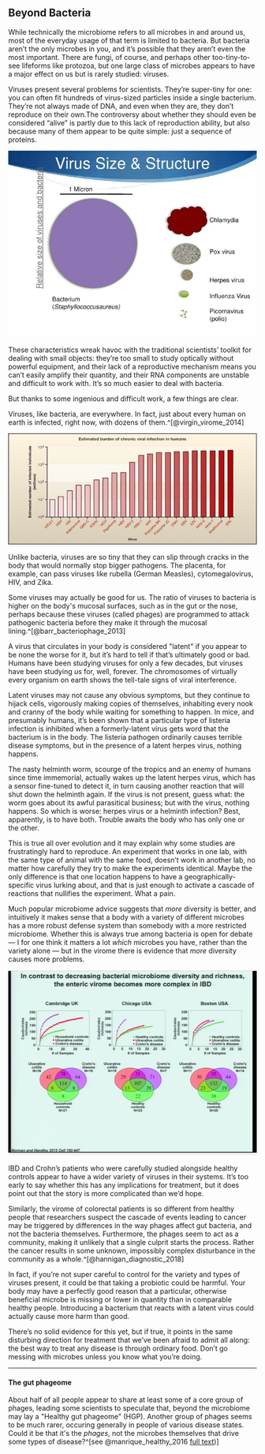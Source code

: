 ## Beyond Bacteria 


While technically the microbiome refers to all microbes in and around us, most of the everyday usage of that term is limited to bacteria. But bacteria aren’t the only microbes in you, and it’s possible that they aren’t even the most important. There are fungi, of course, and perhaps other too-tiny-to-see lifeforms like protozoa, but one large class of microbes appears to have a major effect on us but is rarely studied: viruses.

Viruses present several problems for scientists. They’re super-tiny for one: you can often fit hundreds of virus-sized particles inside a single bacterium. They’re not always made of DNA, and even when they are, they don’t reproduce on their own.The controversy about whether they should even be considered “alive” is partly due to this lack of reproduction ability, but also because many of them appear to be quite simple: just a sequence of proteins. 

!["Viruses are tiny compared to bacteria. Image:[marneechua](https://www.slideshare.net/marneechua/marine-virus-presentation)"](/Next/assets/virusSizeAndStructure.jpg)

These characteristics wreak havoc with the traditional scientists’ toolkit for dealing with small objects: they’re too small to study optically without powerful equipment, and their lack of a reproductive mechanism means you can’t easily amplify their quantity, and their RNA components are unstable and difficult to work with. It’s so much easier to deal with bacteria.

But thanks to some ingenious and difficult work, a few things are clear.

Viruses, like bacteria, are everywhere. In fact, just about every human on earth is infected, right now, with dozens of them.^[@virgin_virome_2014]

!["You already have an infection with these viruses. [Herbert Virgin at 2015 NIH Dyer Lecture](https://www.youtube.com/watch?v=TRVxTBuvChU)"](/Next/assets/virusInfectEveryone.jpg)


Unlike bacteria, viruses are so tiny that they can slip through cracks in the body that would normally stop bigger pathogens. The placenta, for example, can pass viruses like rubella (German Measles), cytomegalovirus, HIV, and Zika. 

Some viruses may actually be good for us. The ratio of viruses to bacteria is higher on the body's mucosal surfaces, such as in the gut or the nose, perhaps because these viruses (called phages) are programmed to attack pathogenic bacteria before they make it through the mucosal lining.^[@barr_bacteriophage_2013]

A virus that circulates in your body is considered "latent" if you appear to be none the worse for it, but it’s hard to tell if that’s ultimately good or bad. Humans have been studying viruses for only a few decades, but viruses have been studying *us* for, well, forever. The chromosomes of virtually every organism on earth shows the tell-tale signs of viral interference.

Latent viruses may not cause any obvious symptoms, but they continue to hijack cells, vigorously making copies of themselves, inhabiting every nook and cranny of the body while waiting for something to happen. In mice, and presumably humans, it’s been shown that a particular type of listeria infection is inhibited when a formerly-latent virus gets word that the bacterium is in the body. The listeria pathogen ordinarily causes terrible disease symptoms, but in the presence of a latent herpes virus, nothing happens.

The nasty helminth worm, scourge of the tropics and an enemy of humans since time immemorial, actually wakes up the latent herpes virus, which has a sensor fine-tuned to detect it, in turn causing another reaction that will shut down the helminth again. If the virus is not present, guess what: the worm goes about its awful parasitical business; but with the virus, nothing happens. So which is worse: herpes virus or a helminth infection? Best, apparently, is to have both. Trouble awaits the body who has only one or the other.

This is true all over evolution and it may explain why some studies are frustratingly hard to reproduce. An experiment that works in one lab, with the same type of animal with the same food, doesn’t work in another lab, no matter how carefully they try to make the experiments identical. Maybe the only difference is that one location happens to have a geographically-specific virus lurking about, and that is just enough to activate a cascade of reactions that nullifies the experiment. What a pain.

Much popular microbiome advice suggests that *more* diversity is better, and intuitively it makes sense that a body with a variety of different microbes has a more robust defense system than somebody with a more restricted microbiome. Whether this is always true among bacteria is open for debate — I for one think it matters a lot *which* microbes you have, rather than the variety alone — but in the virome there is evidence that *more* diversity causes more problems.

![](/Next/assets/virusEnteric.jpg)

IBD and Crohn’s patients who were carefully studied alongside healthy controls appear to have a wider variety of viruses in their systems. It’s too early to say whether this has any implications for treatment, but it does point out that the story is more complicated than we’d hope.

Similarly, the virome of colorectal patients is so different from healthy people that researchers suspect the cascade of events leading to cancer may be triggered by differences in the way phages affect gut bacteria, and not the bacteria themselves. Furthermore, the phages seem to act as a community, making it unlikely that a single culprit starts the process. Rather the cancer results in some unknown, impossibly complex disturbance in the community as a whole.^[@hannigan_diagnostic_2018]

In fact, if you’re not super careful to control for the variety and types of viruses present, it could be that taking a probiotic could be harmful. Your body may have a perfectly good reason that a particular, otherwise beneficial microbe is missing or lower in quantity than in comparable healthy people. Introducing a bacterium that reacts with a latent virus could actually cause more harm than good.

There’s no solid evidence for this yet, but if true, it points in the same disturbing direction for treatment that we’ve been afraid to admit all along: the best way to treat any disease is through ordinary food. Don’t go messing with microbes unless you know what you’re doing.

---

#### The gut phageome

About half of all people appear to share at least some of a core group of phages, leading some scientists to speculate that, beyond the microbiome may lay a "Healthy gut phageome" (HGP). Another group of phages seems to be much rarer, occuring generally in people of various disease states. Could it be that it's the *phages*, not the microbes themselves that drive some types of disease?^[see @manrique_healthy_2016 [full text](http://www.pnas.org/content/113/37/10400.abstract ))]




